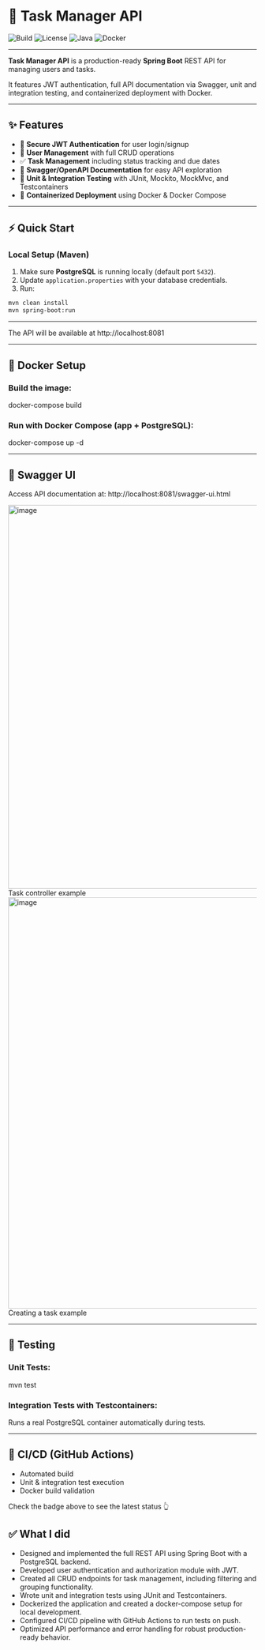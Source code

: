 # 📌 Task Manager API  

![Build](https://github.com/maximeacd/task-manager-api/actions/workflows/ci.yml/badge.svg)
![License](https://img.shields.io/badge/license-MIT-blue.svg)
![Java](https://img.shields.io/badge/java-17-brightgreen)
![Docker](https://img.shields.io/badge/docker-enabled-blue)

---

**Task Manager API** is a production-ready **Spring Boot** REST API for managing users and tasks.

It features JWT authentication, full API documentation via Swagger, unit and integration testing, and containerized deployment with Docker.

---

## ✨ Features

- 🔑 **Secure JWT Authentication** for user login/signup  
- 👤 **User Management** with full CRUD operations  
- ✅ **Task Management** including status tracking and due dates  
- 📖 **Swagger/OpenAPI Documentation** for easy API exploration  
- 🧪 **Unit & Integration Testing** with JUnit, Mockito, MockMvc, and Testcontainers  
- 🐳 **Containerized Deployment** using Docker & Docker Compose 

---

## ⚡ Quick Start

### Local Setup (Maven)

1. Make sure **PostgreSQL** is running locally (default port `5432`).  
2. Update `application.properties` with your database credentials.  
3. Run: 

```bash
mvn clean install
mvn spring-boot:run
```

---

The API will be available at http://localhost:8081

---

## 🐳 Docker Setup

### Build the image:

docker-compose build

### Run with Docker Compose (app + PostgreSQL):

docker-compose up -d

--- 

## 📖 Swagger UI

Access API documentation at: http://localhost:8081/swagger-ui.html

<img width="1478" height="777" alt="image" src="https://github.com/user-attachments/assets/30170010-8bb3-4b3e-983e-80462a6a363f" />
Task controller example


<img width="1165" height="833" alt="image" src="https://github.com/user-attachments/assets/797ea70f-a4d6-4728-b99d-45b18d80108b" />
Creating a task example


---

## 🧪 Testing

### Unit Tests:

mvn test

### Integration Tests with Testcontainers:

Runs a real PostgreSQL container automatically during tests.

---

## 🐙 CI/CD (GitHub Actions)

- Automated build
- Unit & integration test execution
- Docker build validation

Check the badge above to see the latest status 👆

## ✅ What I did 

- Designed and implemented the full REST API using Spring Boot with a PostgreSQL backend.
- Developed user authentication and authorization module with JWT.
- Created all CRUD endpoints for task management, including filtering and grouping functionality.
- Wrote unit and integration tests using JUnit and Testcontainers.
- Dockerized the application and created a docker-compose setup for local development.
- Configured CI/CD pipeline with GitHub Actions to run tests on push.
- Optimized API performance and error handling for robust production-ready behavior.
